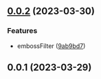 ## [0.0.2](https://github.com/qq15725/modern-filters/compare/v0.0.1...v0.0.2) (2023-03-30)


### Features

* embossFilter ([9ab9bd7](https://github.com/qq15725/modern-filters/commit/9ab9bd774e93a8dd7168f109d936e2a8d3f1b2e4))



## 0.0.1 (2023-03-29)



